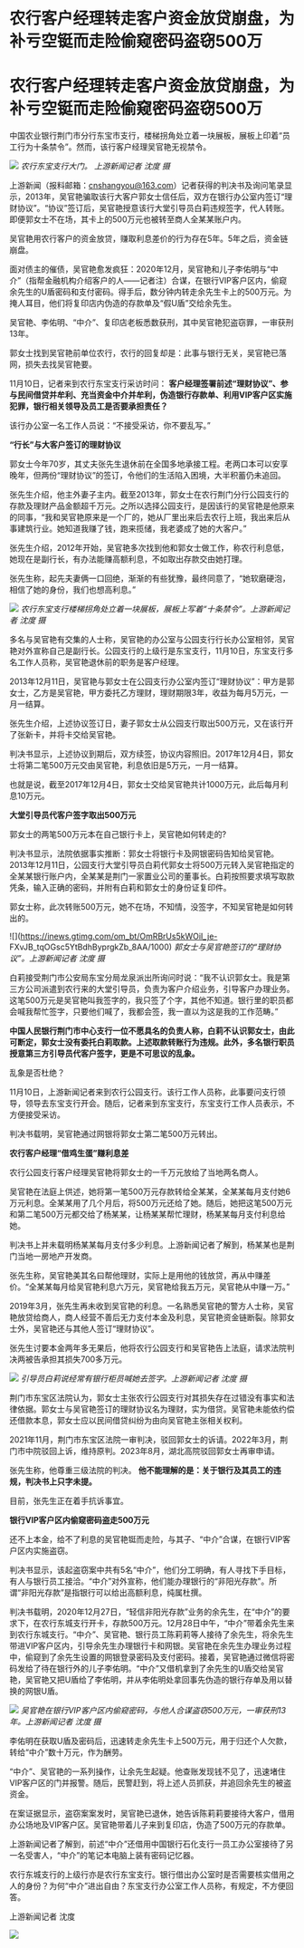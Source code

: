 # 农行客户经理转走客户资金放贷崩盘，为补亏空铤而走险偷窥密码盗窃500万

# 农行客户经理转走客户资金放贷崩盘，为补亏空铤而走险偷窥密码盗窃500万

中国农业银行荆门市分行东宝市支行，楼梯拐角处立着一块展板，展板上印着“员工行为十条禁令”。然而，该行客户经理吴官艳无视禁令。

![](https://inews.gtimg.com/om_bt/OplCzWLgrw5BXQVGDPg52GJi401JsY78liBEsPfPGOalAAA/1000)
_农行东宝支行大门。 上游新闻记者 沈度 摄_

上游新闻（报料邮箱：cnshangyou@163.com）记者获得的判决书及询问笔录显示，2013年，吴官艳骗取该行大客户郭女士信任后，双方在银行办公室内签订“理财协议”。“协议”签订后，吴官艳授意该行大堂引导员白莉违规签字，代人转账。即便郭女士不在场，其卡上的500万元也被转至商人全某某账户内。

吴官艳用农行客户的资金放贷，赚取利息差价的行为存在5年。5年之后，资金链崩盘。

面对债主的催债，吴官艳愈发疯狂：2020年12月，吴官艳和儿子李佑明与“中介”（指帮金融机构介绍客户的人——记者注）合谋，在银行VIP客户区内，偷窥余先生的U盾密码和支付密码。得手后，数分钟内转走余先生卡上的500万元。为掩人耳目，他们将复印店内伪造的存款单及“假U盾”交给余先生。

吴官艳、李佑明、“中介”、复印店老板悉数获刑，其中吴官艳犯盗窃罪，一审获刑13年。

郭女士找到吴官艳前单位农行，农行的回复却是：此事与银行无关，吴官艳已落网，损失去找吴官艳要。

11月10日，记者来到农行东宝支行采访时问：
**客户经理签署前述“理财协议”、参与民间借贷并牟利、充当资金中介并牟利，伪造银行存款单、利用VIP客户区实施犯罪，银行相关领导及员工是否要承担责任？**

该行办公室一名工作人员说：“不接受采访，你不要乱写。”

**“行长”与大客户签订的理财协议**

郭女士今年70岁，其丈夫张先生退休前在全国多地承接工程。老两口本可以安享晚年，但两份“理财协议”的签订，令他们的生活陷入困境，大半积蓄仍未追回。

张先生介绍，他主外妻子主内。截至2013年，郭女士在农行荆门分行公园支行的存款及理财产品金额超千万元。之所以选择公园支行，是因该行的吴官艳是他原来的同事，“我和吴官艳原来是一个厂的，她从厂里出来后去农行上班，我出来后从事建筑行业。她知道我赚了钱，跑来揽储，我老婆成了她的大客户。”

张先生介绍，2012年开始，吴官艳多次找到他和郭女士做工作，称农行利息低，她现在是副行长，有办法能赚高额利息，不如取出存款交由她打理。

张先生称，起先夫妻俩一口回绝，渐渐的有些犹豫，最终同意了，“她软磨硬泡，相信了她的身份，我们也想高利息。”

![](https://inews.gtimg.com/om_bt/OmnlEk4vYPjbvUM5p05IBGCbhmligBR_tisSO4ywv8TBwAA/1000)
_农行东宝支行楼梯拐角处立着一块展板，展板上写着“十条禁令”。上游新闻记者 沈度 摄_

多名与吴官艳有交集的人士称，吴官艳的办公室与公园支行行长办公室相邻，吴官艳对外宣称自己是副行长。公园支行的上级行是东宝支行，11月10日，东宝支行多名工作人员称，吴官艳退休前的职务是客户经理。

2013年12月11日，吴官艳与郭女士在公园支行办公室内签订“理财协议”：甲方是郭女士，乙方是吴官艳，甲方委托乙方理财，理财期限3年，收益为每月5万元，一月一结算。

张先生介绍，上述协议签订日，妻子郭女士从公园支行取出500万元，又在该行开了张新卡，并将卡交给吴官艳。

判决书显示，上述协议到期后，双方续签，协议内容照旧。2017年12月4日，郭女士将第二笔500万元交由吴官艳，利息依旧是5万元，一月一结算。

也就是说，截至2017年12月4日，郭女士交给吴官艳共计1000万元，此后每月利息10万元。

**大堂引导员代客户签字取出500万元**

郭女士的两笔500万元本在自己银行卡上，吴官艳如何转走的?

判决书显示，法院依据事实推断：郭女士将银行卡及网银密码告知给吴官艳。2013年12月11日，公园支行大堂引导员白莉代郭女士将500万元转入吴官艳指定的全某某银行账户内，全某某是荆门一家置业公司的董事长。白莉按照要求填写取款凭条，输入正确的密码，并附有白莉和郭女士的身份证复印件。

郭女士称，此次转账500万元，她不在场，不知情，没签字，不知吴官艳是如何转出的。

![](https://inews.gtimg.com/om_bt/OmRBrUs5kWOiI_je-
FXvJB_tqOGsc5YtBdhByprgkZb_8AA/1000) _郭女士与吴官艳签订的“理财协议”。上游新闻记者 沈度 摄_

白莉接受荆门市公安局东宝分局龙泉派出所询问时说：“我不认识郭女士。我是第三方公司派遣到农行来的大堂引导员，负责为客户介绍业务，引导客户办理业务。这笔500万元是吴官艳叫我签字的，我只签了个字，其他不知道。银行里的职员都会喊我帮忙签字，只要他们喊了，我都会签，我一直以为这是我的工作范畴。”

**中国人民银行荆门市中心支行一位不愿具名的负责人称，白莉不认识郭女士，由此可断定，郭女士没有委托白莉取款。上述取款转账行为违规。此外，多名银行职员授意第三方引导员代客户签字，更是不可思议的乱象。**

乱象是否杜绝？

11月10日，上游新闻记者来到农行公园支行。该行工作人员称，此事要问支行领导，领导去东宝支行开会。随后，记者来到东宝支行，东宝支行工作人员表示，不方便接受采访。

判决书载明，吴官艳通过网银将郭女士第二笔500万元转出。

**农行客户经理“借鸡生蛋”赚利息差**

农行公园支行客户经理吴官艳将郭女士的一千万元放给了当地两名商人。

吴官艳在法庭上供述，她将第一笔500万元存款转给全某某，全某某每月支付她6万元利息。全某某用了几个月后，将500万元还给了她。随后，她把这笔500万元和第二笔500万元都交给了杨某某，让杨某某帮忙理财，杨某某每月支付利息给她。

判决书上并未载明杨某某每月支付多少利息。上游新闻记者了解到，杨某某也是荆门当地一房地产开发商。

张先生称，吴官艳美其名曰帮他理财，实际上是用他的钱放贷，再从中赚差价。“全某某每月给吴官艳利息六万元，吴官艳给我五万元，吴官艳从中赚一万。”

2019年3月，张先生再未收到吴官艳的利息。一名熟悉吴官艳的警方人士称，吴官艳放贷给商人，商人经营不善后无力支付本金及利息，吴官艳资金链断裂。除郭女士外，吴官艳还与其他人签订“理财协议”。

张先生讨要本金两年多无果后，他将农行公园支行和吴官艳告上法庭，请求法院判决两被告承担其损失700多万元。

![](https://inews.gtimg.com/om_bt/Opbg9swakbrv2UV7QG4L2SwraemvCByqxhVVXdhMTCn3UAA/1000)
_引导员白莉说经常有银行柜员喊她去签字。上游新闻记者 沈度 摄_

荆门市东宝区法院认为，郭女士主张农行公园支行对其损失存在过错没有事实和法律依据。郭女士与吴官艳签订的理财协议名为理财，实为借贷。吴官艳未能依约偿还借款本息，郭女士应以民间借贷纠纷为由向吴官艳主张相关权利。

2021年11月，荆门市东宝区法院一审判决，驳回郭女士的诉请。2022年3月，荆门市中院驳回上诉，维持原判。2023年8月，湖北高院驳回郭女士再审申请。

张先生称，他尊重三级法院的判决。 **他不能理解的是：关于银行及其员工的违规，判决书上只字未提。**

目前，张先生正在着手抗诉事宜。

**银行VIP客户区内偷窥密码盗走500万元**

还不上本金，给不了利息的吴官艳铤而走险，与其子、“中介”合谋，在银行VIP客户区内实施盗窃。

判决书显示，该起盗窃案中共有5名“中介”，他们分工明确，有人寻找下手目标，有人与银行员工接洽。“中介”对外宣称，他们能办理银行的“非阳光存款”。所谓“非阳光存款”是指银行可以给出高额利息，纯属杜撰。

判决书载明，2020年12月27日，“轻信非阳光存款”业务的余先生，在“中介”的要求下，在农行东城支行开卡，存款500万元。12月28日中午，“中介”带着余先生来到农行东城支行。“中介”、吴官艳、银行员工陈莉莉等人接待了余先生，将余先生带进VIP客户区内，引导余先生办理银行卡和网银。吴官艳在余先生办理业务过程中，偷窥到了余先生设置的网银登录密码及支付密码。接着，吴官艳通过微信将密码发给了待在银行外的儿子李佑明。“中介”又借机拿到了余先生的U盾交给吴官艳，吴官艳又把U盾给了李佑明，并从李佑明处拿回事先伪造的银行存单及用以替换的网银U盾。

![](https://inews.gtimg.com/om_bt/OWk0nWuBccORrbW2kpDkTXCfZJO3NWLnMelylhKezoc2gAA/1000)
_吴官艳在银行VIP客户区内偷窥密码，与他人合谋盗窃500万元，一审获刑13年。上游新闻记者 沈度 摄_

李佑明在获取U盾及密码后，迅速转走余先生卡上500万元，用于归还个人欠款，转给“中介”数十万元，作为酬劳。

“中介”、吴官艳的一系列操作，让余先生起疑。他查账发现钱不见了，迅速堵住VIP客户区的门并报警。随后，民警赶到，将上述人员抓获，并追回余先生的被盗资金。

在案证据显示，盗窃案案发时，吴官艳已退休，她告诉陈莉莉要接待大客户，借用办公场地及VIP客户区。吴官艳带着儿子来到复印店，伪造了500万元的存款单。

上游新闻记者了解到，前述“中介”还借用中国银行石化支行一员工办公室接待了另一名受害人，“中介”的笔记本电脑上装有密码记忆器。

农行东城支行的上级行亦是农行东宝支行。银行借出办公室时是否需要核实借用之人的身份？为何“中介”进出自由？东宝支行办公室工作人员称，有规定，不方便回答。

上游新闻记者 沈度

![](https://inews.gtimg.com/om_bt/OpSv9dTqM0hRPuAUMuKpiv9xTFXJB7Nar8aSwYoIWgLrMAA/1000)


